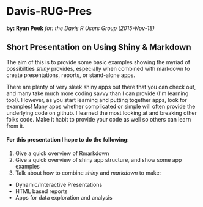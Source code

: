 # Davis-RUG-Pres
**by: Ryan Peek**
*for: the Davis R Users Group (2015-Nov-18)*

## Short Presentation on Using Shiny & Markdown

The aim of this is to provide some basic examples showing the myriad of possibilties *shiny* provides, especially when combined with markdown to create presentations, reports, or stand-alone apps.

There are plenty of very sleek shiny apps out there that you can check out, and many take much more coding savvy than I can provide (I'm learning too!). However, as you start learning and putting together apps, look for examples!  Many apps whether complicated or simple will often provide the underlying code on github. I learned the most looking at and breaking other folks code. Make it habit to provide your code as well so others can learn from it. 

#### For this presentation I hope to do the following:  

 1. Give a quick overview of Rmarkdown
 2. Give a quick overview of shiny app structure, and show some app examples
 3. Talk about how to combine *shiny* and *markdown* to make:
   - Dynamic/Interactive Presentations
   - HTML based reports
   - Apps for data exploration and analysis

